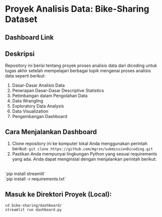 # Proyek Analisis Data: Bike-Sharing Dataset

## Dashboard Link


## Deskripsi
Repository ini berisi tentang proyek proses analisis data dari dicoding untuk tugas akhir setelah mempelajari berbagai topik mengenai proses analisis data seperti berikut:
1. Dasar-Dasar Analisis Data
2. Penerapan Dasar-Dasar Descriptive Statistics
3. Petimbangan dalam Pengolahan Data
4. Data Wrangling
5. Exploratory Data Analysis
6. Data Visualization
7. Pengembangan Dashboard

## Cara Menjalankan Dashboard
1. Clone repository ini ke komputer lokal Anda menggunakan perintah berikut:
`git clone https://github.com/mgrzn/submissionDicoding.git`
2. Pastikan Anda mempunyai lingkungan Python yang sesuai requirements yang ada. Anda dapat menginstal dengan menjalankan perintah berikut:
<br>
`pip install streamlit`
<br>
`pip install -r requirements.txt`

## Masuk ke Direktori Proyek (Local):
`cd bike-sharing/dashboard/`
<br>
`streamlit run dashboard.py`
